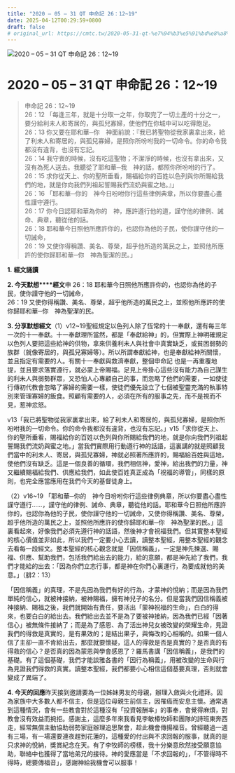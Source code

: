 ```yaml
---
title: "2020 – 05 – 31 QT 申命記 26：12~19"
date: 2025-04-12T00:29:59+0800
draft: false
# original_url: https://cmtc.tw/2020-05-31-qt-%e7%94%b3%e5%91%bd%e8%a8%98-26%ef%bc%9a1219
---
```


![2020 – 05 – 31 QT 申命記 26：12~19](/images/qt.jpg   "2020 – 05 – 31 QT 申命記 26：12~19")

# 2020 – 05 – 31 QT 申命記 26：12~19

> 申命記 26：12~19  
> 26：12 「每逢三年，就是十分取一之年，你取完了一切土產的十分之一，要分給利未人和寄居的，與孤兒寡婦，使他們在你城中可以吃得飽足。  
> 26：13 你又要在耶和華─你　神面前說：『我已將聖物從我家裏拿出來，給了利未人和寄居的，與孤兒寡婦，是照你所吩咐我的一切命令。你的命令我都沒有違背，也沒有忘記。  
> 26：14 我守喪的時候，沒有吃這聖物；不潔淨的時候，也沒有拿出來，又沒有為死人送去。我聽從了耶和華─我　神的話，都照你所吩咐的行了。  
> 26：15 求你從天上、你的聖所垂看，賜福給你的百姓以色列與你所賜給我們的地，就是你向我們列祖起誓賜我們流奶與蜜之地。』」  
> 26：16 「耶和華─你的　神今日吩咐你行這些律例典章，所以你要盡心盡性謹守遵行。  
> 26：17 你今日認耶和華為你的　神，應許遵行他的道，謹守他的律例、誡命、典章，聽從他的話。  
> 26：18 耶和華今日照他所應許你的，也認你為他的子民，使你謹守他的一切誡命，  
> 26：19 又使你得稱讚、美名、尊榮，超乎他所造的萬民之上，並照他所應許的使你歸耶和華─你　神為聖潔的民。」

**1.** **經文誦讀**

**2. 今天默想****經文**申 26：18 耶和華今日照他所應許你的，也認你為他的子民，使你謹守他的一切誡命，  
26：19 又使你得稱讚、美名、尊榮，超乎他所造的萬民之上，並照他所應許的使你歸耶和華─你　神為聖潔的民。

**3. 分享默想經文**（1）v12~19聖經規定以色列人除了恆常的十一奉獻，還有每三年一次的十一奉獻。十一奉獻理所當然，都是「奉獻給神」的，但實際上神明確規定以色列人要把這些給神的供物，拿來供養利未人與社會中真實缺乏，或貧困弱勢的族群（就像寄居的，與孤兒寡婦等）。所以所謂奉獻給神，也是奉獻給神所關懷，並且指定有需要的人。有關十一奉獻與救濟奉獻，整個申命記 也是一再重覆地提，並且要求落實遵行，就必蒙上帝賜福。足見上帝掛心這些沒有能力為自己謀生的利未人與弱勢群眾，又恐怕人心專顧自己的事，而忽略了他們的需要，一如使徒行傳初代教會忽略了寡婦的需要一樣，使徒們優先設立了七個被聖靈充滿的執事特別來管理寡婦的飯食。照顧有需要的人，必須在所有的服事之先，而不是視而不見，惹神忿怒。

v13「我已將聖物從我家裏拿出來，給了利未人和寄居的，與孤兒寡婦，是照你所吩咐我的一切命令。你的命令我都沒有違背，也沒有忘記。」v15「求你從天上、你的聖所垂看，賜福給你的百姓以色列與你所賜給我們的地，就是你向我們列祖起誓賜我們流奶與蜜之地。」當我們實際用行動遵行神的話語，這裏講的就是照顧我們當中的利未人、寄居，與孤兒寡婦，神就必照著所應許的，賜福給百姓與這地，使他們沒有缺乏。這是一個良善的循環，我們相信神，愛神，給出我們的力量，神又繼續賜福給我們、供應給我們，如此使百姓真正成為「祝福的導管」，同樣的原則，也完全應當應用在我們今天的基督徒身上。

（2）v16~19 「耶和華─你的　神今日吩咐你行這些律例典章，所以你要盡心盡性謹守遵行……，謹守他的律例、誡命、典章，聽從他的話。耶和華今日照他所應許你的，也認你為他的子民，使你謹守他的一切誡命，又使你得稱讚、美名、尊榮，超乎他所造的萬民之上，並照他所應許的使你歸耶和華─你　神為聖潔的民。」這裏看起來，好像我們必須先遵行神的話語，然後神才會祝福我們。但其實整本聖經的核心價值並非如此，所以我們一定要小心去讀，讀整本聖經，用整本聖經的觀念去看每一段經文。整本聖經的核心觀念就是「因信稱義」，一定是神先揀選、賜福、供應、幫助我們，包括我們給出去的能力，給的意願，都是神先給了我們，我們才能給的出去：「因為你們立志行事，都是神在你們心裏運行，為要成就他的美意。」（腓2：13）

「因信稱義」的真理，不是先因為我們有好的行為，才蒙神的悅納；而是因為我們單純的信心，就被神接納，被神賜福，擁有神兒子的名分。但是當我們因信稱義被神接納、賜福之後，我們就開始有責任，要活出「蒙神祝福的生命」，白白的得來，也要白白的給出去。我們給出去並不是為了要被神接納，因為我們已經「因著信心」被無條件接納了；而是為了感恩、為了活出神兒女被改變的榮耀生命，見證我們的得救是真實的，是有果效的；是結出果子，與悔改的心相稱的。如果一個人信了主卻一直不肯給出去，那麼就要懷疑，這人的得救是否是真實的？是否真的有得救的信心？是否真的因為蒙恩與學會感恩了？羅馬書講「因信稱義」，是我們的基礎。有了這個基礎，我們才能談雅各書的「因行為稱義」，用被改變的生命與行為見證我們得救的真實。讀整本聖經，我們都要小心相信這個基要真理，否則就會變成了異端了。

**4. 今天的回應**昨天接到邀請要為一位姊妹男友的母親，辦理入斂與火化禮拜。因為家族中大多數人都不信主，但是這位母親生前信主，因罹癌而安息主懷。通常遇到這種情況，會有一些教會對於這種沒有「投資報酬率」的事奉，會覺得麻煩，對教會沒有效益而捥拒。感謝主，這麼多年來我看見李敏椿牧師和團隊的詩班東奔西走，經常無償主動協助弱勢家庭辦理追思聚會，趁此機會傳揚福音。曾經聽過一週有三場，有一場還要連夜趕到花蓮的，這種愛的付出與不求回報的服事，就真的是只求神的悅納，獎賞紀念在天。有了李牧師的榜樣，我十分樂意欣然接受願意協助，聯絡中也獲得了當地弟兄的接待。神的愛應當是「不求回報的」，「不管得時不得時，總要傳福音」，感謝神給我機會可以服事！
